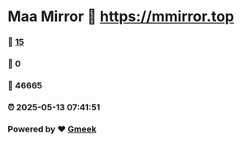 # Maa Mirror :link: https://mmirror.top 
### :page_facing_up: [15](https://mmirror.top/tag.html) 
### :speech_balloon: 0 
### :hibiscus: 46665 
### :alarm_clock: 2025-05-13 07:41:51 
### Powered by :heart: [Gmeek](https://github.com/Meekdai/Gmeek)
